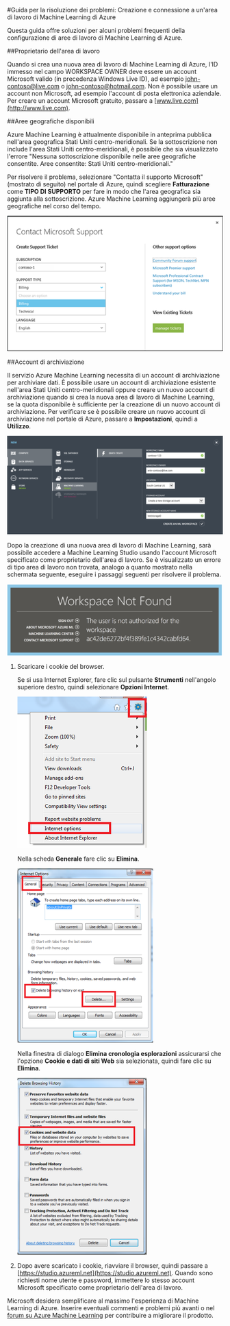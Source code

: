 ﻿<properties 
	pageTitle="Guida per la risoluzione dei problemi: Creazione e connessione a un'area di lavoro di Machine Learning di Azure | Azure" 
	description="Soluzioni per problemi comuni di creazione e connessione a un'area di lavoro di Azure Machine Learning" 
	services="machine-learning" 
	documentationCenter="" 
	authors="garyericson" 
	manager="paulettm" 
	editor="cgronlun"/>

<tags 
	ms.service="machine-learning" 
	ms.workload="data-services" 
	ms.tgt_pltfrm="na" 
	ms.devlang="na" 
	ms.topic="article" 
	ms.date="08/25/2014" 
	ms.author="garye"/>


#Guida per la risoluzione dei problemi: Creazione e connessione a un'area di lavoro di Machine Learning di Azure

Questa guida offre soluzioni per alcuni problemi frequenti della configurazione di aree di lavoro di Machine Learning di Azure.

##Proprietario dell'area di lavoro

Quando si crea una nuova area di lavoro di Machine Learning di Azure, l'ID immesso nel campo WORKSPACE OWNER deve essere un account Microsoft valido (in precedenza Windows Live ID), ad esempio john-contoso@live.com o john-contoso@hotmail.com. Non è possibile usare un account non Microsoft, ad esempio l'account di posta elettronica aziendale. Per creare un account Microsoft gratuito, passare a [www.live.com](http://www.live.com). 

##Aree geografiche disponibili

Azure Machine Learning è attualmente disponibile in anteprima pubblica nell'area geografica Stati Uniti centro-meridionali. Se la sottoscrizione non include l'area Stati Uniti centro-meridionali, è possibile che sia visualizzato l'errore "Nessuna sottoscrizione disponibile nelle aree geografiche consentite. Aree consentite: Stati Uniti centro-meridionali." 

Per risolvere il problema, selezionare "Contatta il supporto Microsoft" (mostrato di seguito) nel portale di Azure, quindi scegliere **Fatturazione** come **TIPO DI SUPPORTO** per fare in modo che l'area geografica sia aggiunta alla sottoscrizione. Azure Machine Learning aggiungerà più aree geografiche nel corso del tempo.

![Contact Microsoft support][screen1]

##Account di archiviazione
 
Il servizio Azure Machine Learning necessita di un account di archiviazione per archiviare dati. È possibile usare un account di archiviazione esistente nell'area Stati Uniti centro-meridionali oppure creare un nuovo account di archiviazione quando si crea la nuova area di lavoro di Machine Learning, se la quota disponibile è sufficiente per la creazione di un nuovo account di archiviazione. Per verificare se è possibile creare un nuovo account di archiviazione nel portale di Azure, passare a **Impostazioni**, quindi a **Utilizzo**.

![Create workspace][screen2]

Dopo la creazione di una nuova area di lavoro di Machine Learning, sarà possibile accedere a Machine Learning Studio usando l'account Microsoft specificato come proprietario dell'area di lavoro. Se è visualizzato un errore di tipo area di lavoro non trovata, analogo a quanto mostrato nella schermata seguente, eseguire i passaggi seguenti per risolvere il problema.

![Workspace not found][screen3]

1. Scaricare i cookie del browser.

	Se si usa Internet Explorer, fare clic sul pulsante **Strumenti** nell'angolo superiore destro, quindi selezionare **Opzioni Internet**.  

	![Internet options][screen4]

	Nella scheda **Generale** fare clic su **Elimina**.

	![General tab][screen5]

	Nella finestra di dialogo **Elimina cronologia esplorazioni** assicurarsi che l'opzione **Cookie e dati di siti Web** sia selezionata, quindi fare clic su **Elimina**.

	![Delete cookies][screen6]

2. Dopo avere scaricato i cookie, riavviare il browser, quindi passare a [https://studio.azureml.net](https://studio.azureml.net). Quando sono richiesti nome utente e password, immettere lo stesso account Microsoft specificato come proprietario dell'area di lavoro.

Microsoft desidera semplificare al massimo l'esperienza di Machine Learning di Azure. Inserire eventuali commenti e problemi più avanti o nel [forum su Azure Machine Learning](http://social.msdn.microsoft.com/Forums/windowsazure/en-US/home?forum=MachineLearning) per contribuire a migliorare il prodotto. 

[screen1]:./media/machine-learning-troubleshooting-creating-ml-workspace/screen1.png
[screen2]:./media/machine-learning-troubleshooting-creating-ml-workspace/screen2.png
[screen3]:./media/machine-learning-troubleshooting-creating-ml-workspace/screen3.png
[screen4]:./media/machine-learning-troubleshooting-creating-ml-workspace/screen4.png
[screen5]:./media/machine-learning-troubleshooting-creating-ml-workspace/screen5.png
[screen6]:./media/machine-learning-troubleshooting-creating-ml-workspace/screen6.png

<!--HONumber=46--> 
